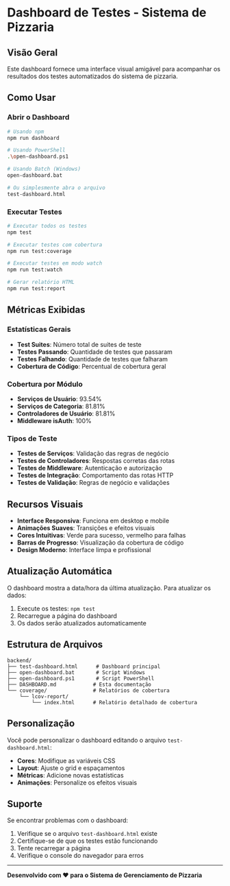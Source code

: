 #  Dashboard de Testes - Sistema de Pizzaria

##  Visão Geral

Este dashboard fornece uma interface visual amigável para acompanhar os resultados dos testes automatizados do sistema de pizzaria.

##  Como Usar

### Abrir o Dashboard

```bash
# Usando npm
npm run dashboard

# Usando PowerShell
.\open-dashboard.ps1

# Usando Batch (Windows)
open-dashboard.bat

# Ou simplesmente abra o arquivo
test-dashboard.html
```

### Executar Testes

```bash
# Executar todos os testes
npm test

# Executar testes com cobertura
npm run test:coverage

# Executar testes em modo watch
npm run test:watch

# Gerar relatório HTML
npm run test:report
```

##  Métricas Exibidas

### Estatísticas Gerais
- **Test Suites**: Número total de suites de teste
- **Testes Passando**: Quantidade de testes que passaram
- **Testes Falhando**: Quantidade de testes que falharam
- **Cobertura de Código**: Percentual de cobertura geral

### Cobertura por Módulo
- **Serviços de Usuário**: 93.54%
- **Serviços de Categoria**: 81.81%
- **Controladores de Usuário**: 81.81%
- **Middleware isAuth**: 100%

### Tipos de Teste
-  **Testes de Serviços**: Validação das regras de negócio
-  **Testes de Controladores**: Respostas corretas das rotas
-  **Testes de Middleware**: Autenticação e autorização
-  **Testes de Integração**: Comportamento das rotas HTTP
-  **Testes de Validação**: Regras de negócio e validações

##  Recursos Visuais

- **Interface Responsiva**: Funciona em desktop e mobile
- **Animações Suaves**: Transições e efeitos visuais
- **Cores Intuitivas**: Verde para sucesso, vermelho para falhas
- **Barras de Progresso**: Visualização da cobertura de código
- **Design Moderno**: Interface limpa e profissional

##  Atualização Automática

O dashboard mostra a data/hora da última atualização. Para atualizar os dados:

1. Execute os testes: `npm test`
2. Recarregue a página do dashboard
3. Os dados serão atualizados automaticamente

##  Estrutura de Arquivos

```
backend/
├── test-dashboard.html      # Dashboard principal
├── open-dashboard.bat       # Script Windows
├── open-dashboard.ps1       # Script PowerShell
├── DASHBOARD.md            # Esta documentação
└── coverage/               # Relatórios de cobertura
    └── lcov-report/
        └── index.html      # Relatório detalhado de cobertura
```

##  Personalização

Você pode personalizar o dashboard editando o arquivo `test-dashboard.html`:

- **Cores**: Modifique as variáveis CSS
- **Layout**: Ajuste o grid e espaçamentos
- **Métricas**: Adicione novas estatísticas
- **Animações**: Personalize os efeitos visuais

##  Suporte

Se encontrar problemas com o dashboard:

1. Verifique se o arquivo `test-dashboard.html` existe
2. Certifique-se de que os testes estão funcionando
3. Tente recarregar a página
4. Verifique o console do navegador para erros

---

**Desenvolvido com ❤️ para o Sistema de Gerenciamento de Pizzaria** 